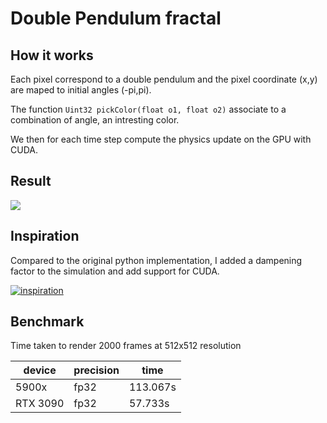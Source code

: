 # Double Pendulum fractal

## How it works
Each pixel correspond to a double pendulum and the pixel coordinate (x,y) are maped to initial angles (-pi,pi). 

The function `Uint32 pickColor(float o1, float o2)` associate to a combination of angle, an intresting color.

We then for each time step compute the physics update on the GPU with CUDA.

## Result

![](render.gif)

## Inspiration

Compared to the original python implementation, I added a dampening factor to the simulation and add support for CUDA.

[![inspiration](https://img.youtube.com/vi/n7JK4Ht8k8M/0.jpg)](https://www.youtube.com/watch?v=n7JK4Ht8k8M)

## Benchmark

Time taken to render 2000 frames at 512x512 resolution

| device  | precision | time
| ------------- | ------------- |------------- |
| 5900x  | fp32  | 113.067s
| RTX 3090  | fp32  | 57.733s
